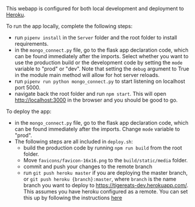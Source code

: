 This webapp is configured for both local development and deployment to [Heroku](https://tigereats-dev.herokuapp.com/). 

To run the app locally, complete the following steps:

- run `pipenv install` in the `Server` folder and the root folder to install requirements. 
- in the `mongo_connect.py` file, go to the flask app declaration code, which can be found immediately after the imports. Select whether you want to use the production build or the development code by setting the `mode` variable to "prod" or "dev". Note that setting the `debug` argument to True in the module main method will allow for hot server reloads.
- run `pipenv run python mongo_connect.py` to start listening on localhost port 5000.
- navigate back the root folder and run `npm start`. This will open [http://localhost:3000](http://localhost:3000) in the browser and you should be good to go. 

To deploy the app:

- in the `mongo_connect.py` file, go to the flask app declaration code, which can be found immediately after the imports. Change `mode` variable to "prod".
- The following steps are all included in `deploy.sh`:
  - build the production code by running `npm run build` from the root folder.
  - Move `favicons/favicon-16x16.png` to the `build/static/media` folder.
  - commit and push your changes to the remote branch 
  - run `git push heroku master` if you are deploying the master branch, or `git push heroku {branch}:master`, where `branch` is the name branch you want to deploy to https://tigereats-dev.herokuapp.com/. This assumes you have heroku configured as a remote. You can set this up by following the instructions [here](https://devcenter.heroku.com/articles/git)
